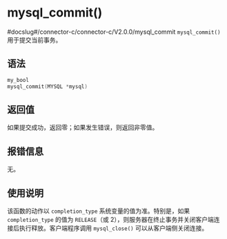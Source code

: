 mysql_commit() 
===================================
#docslug#/connector-c/connector-c/V2.0.0/mysql_commit
`mysql_commit()` 用于提交当前事务。

语法 
-----------------------

```c
my_bool
mysql_commit(MYSQL *mysql)
```



返回值 
------------------------

如果提交成功，返回零；如果发生错误，则返回非零值。

报错信息 
-------------------------

无。

使用说明 
-------------------------

该函数的动作以 `completion_type` 系统变量的值为准。特别是，如果 `completion_type` 的值为 `RELEASE`（或 2），则服务器在终止事务并关闭客户端连接后执行释放。客户端程序调用 `mysql_close()` 可以从客户端侧关闭连接。
